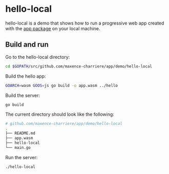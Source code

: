 # hello-local

hello-local is a demo that shows how to run a progressive web app created with the [app package](https://github.com/maxence-charriere/app) on your local machine.

## Build and run

Go to the hello-local directory:

```sh
cd $GOPATH/src/github.com/maxence-charriere/app/demo/hello-local
```

Build the hello app:

```sh
GOARCH=wasm GOOS=js go build -o app.wasm ../hello
```

Build the server:

```sh
go build
```

The current directory should look like the following:

```sh
# github.com/maxence-charriere/app/demo/hello-local
.
├── README.md
├── app.wasm
├── hello-local
└── main.go
```

Run the server:

```sh
./hello-local
```
